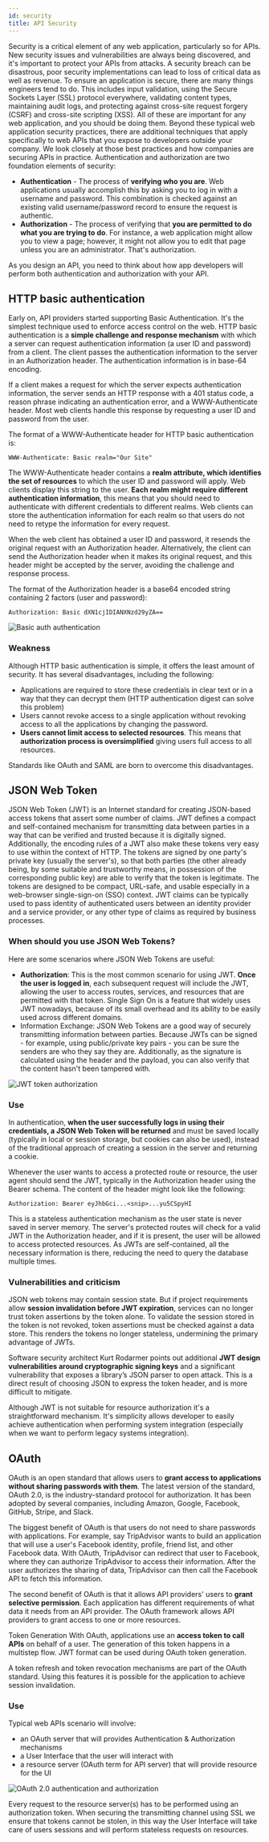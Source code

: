 ```yaml
---
id: security
title: API Security 
---
```


Security is a critical element of any web application, particularly so for APIs. New security issues and vulnerabilities are always being discovered, and it's important to protect your APIs from attacks. A security breach can be disastrous, poor security implementations can lead to loss of critical data as well as revenue. 
To ensure an application is secure, there are many things engineers tend to do. This includes input validation, using the Secure Sockets Layer (SSL) protocol everywhere, validating content types, maintaining audit logs, and protecting against cross-site request forgery (CSRF) and cross-site scripting (XSS). All of these are important for any web application, and you should be doing them. Beyond these typical web application security practices, there are additional techniques that apply specifically to web APIs that you expose to developers outside your company. We look closely at those best practices and how companies are securing APIs in practice. Authentication and authorization are two foundation elements of security: 

- **Authentication**  - The process of **verifying who you are**. Web applications usually accomplish this by asking you to log in with a username and password. This combination is checked against an existing valid username/password record to ensure the request is authentic. 
- **Authorization**  - The process of verifying that **you are permitted to do what you are trying to do**. For instance, a web application might allow you to view a page; however, it might not allow you to edit that page unless you are an administrator. That's authorization. 

As you design an API, you need to think about how app developers will perform both authentication and authorization with your API. 

## HTTP basic authentication

Early on, API providers started supporting Basic Authentication. It's the simplest technique used to enforce access control on the web.  HTTP basic authentication is a **simple challenge and response mechanism** with which a server can request authentication information (a user ID and password) from a client. The client passes the authentication information to the server in an Authorization header. The authentication information is in base-64 encoding.

If a client makes a request for which the server expects authentication information, the server sends an HTTP response with a 401 status code, a reason phrase indicating an authentication error, and a WWW-Authenticate header. Most web clients handle this response by requesting a user ID and password from the user.

The format of a WWW-Authenticate header for HTTP basic authentication is:

```http
WWW-Authenticate: Basic realm="Our Site"
```

The WWW-Authenticate header contains a **realm attribute, which identifies the set of resources** to which the user ID and password will apply. Web clients display this string to the user. **Each realm might require different authentication information**, this means that you should need to authenticate with different credentials to different realms. Web clients can store the authentication information for each realm so that users do not need to retype the information for every request.

When the web client has obtained a user ID and password, it resends the original request with an Authorization header. Alternatively, the client can send the Authorization header when it makes its original request, and this header might be accepted by the server, avoiding the challenge and response process. 

The format of the Authorization header is a base64 encoded string containing 2 factors (user and password):

```http
Authorization: Basic dXN1cjIDIANXNzd29yZA==
```

![Basic auth authentication](/img/api/security/basic-auth.svg)

### Weakness

Although HTTP basic authentication is simple, it offers the least amount of security. It has several disadvantages, including the following: 

- Applications are required to store these credentials in clear text  or in a way that they can decrypt them (HTTP authentication digest can solve this problem)
- Users cannot revoke access to a single application without revoking access to all the applications by changing the password. 
- **Users cannot limit access to selected resources**. This means that **authorization process is oversimplified** giving users full access to all resources.

Standards like OAuth and SAML are born to overcome this disadvantages. 

## JSON Web Token

JSON Web Token (JWT) is an Internet standard for creating JSON-based access tokens that assert some number of claims. JWT defines a compact and self-contained mechanism for transmitting data  between parties in a way that can be verified and trusted because it is  digitally signed. Additionally, the encoding rules of a JWT also make  these tokens very easy to use within the context of HTTP. The tokens are signed by one party's private key (usually the server's), so that both parties (the other already being, by some suitable and trustworthy means, in possession of the corresponding public key) are able to verify that the token is legitimate. The tokens are designed to be compact, URL-safe, and usable especially in a web-browser single-sign-on (SSO) context. JWT claims can be typically used to pass identity of authenticated users between an identity provider and a service provider, or any other type of claims as required by business processes.

### When should you use JSON Web Tokens?

Here are some scenarios where JSON Web Tokens are useful:

- **Authorization**: This is the most common scenario for using JWT. **Once the user is logged in**, each subsequent request will include the JWT, allowing the user to access routes, services, and resources that are permitted with that token. Single Sign On is a feature that widely uses JWT nowadays, because of its small overhead and its ability to be easily used across different domains.
- Information Exchange: JSON Web Tokens are a good way of securely transmitting information between parties. Because JWTs can be signed - for example, using public/private key pairs - you can be sure the senders are who they say they are. Additionally, as the signature is calculated using the header and the payload, you can also verify that the content hasn't been tampered with.

![JWT token authorization](/img/api/security/jwt-token.svg)

### Use

In authentication, **when the user successfully logs in using their credentials, a JSON Web Token will be returned** and must be saved locally (typically in local or session storage, but cookies can also be used), instead of the traditional approach of creating a session in the server and returning a cookie.

Whenever the user wants to access a protected route or resource, the user agent should send the JWT, typically in the Authorization header using the Bearer schema. The content of the header might look like the following:

```http
Authorization: Bearer eyJhbGci...<snip>...yu5CSpyHI
```

This is a stateless authentication mechanism as the user state is never saved in server memory. The server's protected routes will check for a valid JWT in the Authorization header, and if it is present, the user will be allowed to access protected resources. As JWTs are self-contained, all the necessary information is there, reducing the need to query the database multiple times.  

### Vulnerabilities and criticism

JSON web tokens may contain session state. But if project requirements allow **session invalidation before JWT expiration**, services can no longer trust token assertions by the token alone. To validate the session stored in the token is not revoked, token assertions must be checked against a data store. This renders the tokens no longer stateless, undermining the primary advantage of JWTs.

Software security architect Kurt Rodarmer points out additional **JWT design vulnerabilities around cryptographic signing keys** and a significant vulnerability that exposes a library’s JSON parser to open attack. This is a direct result of choosing JSON to express the token header, and is more difficult to mitigate. 

Although JWT is not suitable for resource authorization it's a straightforward mechanism. It's simplicity allows developer to easily achieve authentication when performing system integration (especially when we want to perform legacy systems integration).

## OAuth

OAuth is an open standard that allows users to **grant access to applications without sharing passwords with them**. The latest version of the standard, OAuth 2.0, is the industry-standard protocol for authorization. It has been adopted by several companies, including Amazon, Google, Facebook, GitHub, Stripe, and Slack.

The biggest benefit of OAuth is that users do not need to share passwords with applications. For example, say TripAdvisor wants to build an application that will use a user's Facebook identity, profile, friend list, and other Facebook data. With OAuth, TripAdvisor can redirect that user to Facebook, where they can authorize TripAdvisor to access their information. After the user authorizes the sharing of data, TripAdvisor can then call the Facebook API to fetch this information. 

The second benefit of OAuth is that it allows API providers' users to **grant selective permission**. Each application has different requirements of what data it needs from an API provider. The OAuth framework allows API providers to grant access to one or more resources. 

Token Generation With OAuth, applications use an **access token to call APIs** on behalf of a user. The generation of this token happens in a multistep flow.  JWT format can be used during OAuth token generation. 

A token refresh and token revocation mechanisms are part of the OAuth standard. Using this features it is possible for the application to achieve session invalidation. 

### Use

Typical web APIs scenario will involve:

- an OAuth server that will provides Authentication & Authorization mechanisms
- a User Interface that the user will interact with
- a resource server (OAuth term for API server) that will provide resource for the UI 

![OAuth 2.0 authentication and authorization](/img/api/security/oauth2.svg)

Every request to the resource server(s) has to be performed using an authorization token. When securing the transmitting channel using SSL we ensure that tokens cannot be stolen, in this way the User Interface will take care of users sessions and will perform stateless requests on resources.